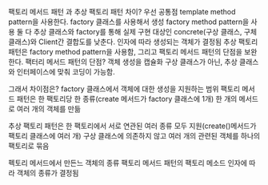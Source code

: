 팩토리 메서드 패턴 과 추상 팩토리 패턴 차이?
우선 공통점
template method pattern을 사용한다.
factory 클래스를 사용해서 생성
factory method pattern을 사용
    둘 다 추상 클래스와 factory를 통해 실제 구현 대상인 concrete(구상 클래스, 구체 클래스)와 Client간 결합도를 낮춘다.
        인자에 따라 생성되는 객체가 결정됨
    추상 팩토리 패턴은 factory method pattern을 사용함, 그리고 팩토리 메서드 패턴의 단점을 보완한다.
팩터리 메서드 패턴의 단점?
객체 생성을 캡슐화
구상 클래스가 아닌, 추상 클래스와 인터페이스에 맞춰 코딩이 가능함.

그래서 차이점은?
factory 클래스에서 객체에 대한 생성을 지원하는 범위
    팩토리 메서드 패턴은
        한 팩토리당 한 종류(create 메서드가 factory 클래스에 1개)
        한 개의 메서드로 여러 개의 객체를 만듦


추상 팩토리 패턴은 한 팩토리에서 서로 연관된 여러 종류 모두 지원(create()메서드가 팩토리 클래스에 여러 개)
구상 클래스에 의존하지 않고 여러 개의 관련된 객체를 하나의 팩토리로 묶음

펙토리 메서드에서 만든느 객체의 종류
    팩토리 메서드 패턴의 팩토리 메소드
        인자에 따라 객체의 종류가 결정됨


